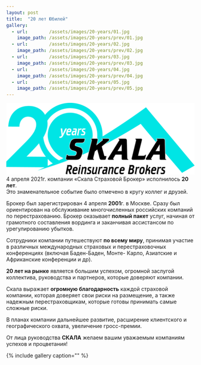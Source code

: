 ```yaml
---
layout: post
title:  "20 лет Юбилей"
gallery:
  - url:        /assets/images/20-years/01.jpg
    image_path: /assets/images/20-years/prev/01.jpg
  - url:        /assets/images/20-years/02.jpg
    image_path: /assets/images/20-years/prev/02.jpg
  - url:        /assets/images/20-years/03.jpg
    image_path: /assets/images/20-years/prev/03.jpg
  - url:        /assets/images/20-years/04.jpg
    image_path: /assets/images/20-years/prev/04.jpg
  - url:        /assets/images/20-years/05.jpg
    image_path: /assets/images/20-years/prev/05.jpg
---
```


![](/assets/images/20-years/Logo_20.jpg)
4 апреля 2021г. компании «Скала Страховой Брокер» исполнилось **20 лет**.  
Это знаменательное событие было отмечено в кругу коллег и друзей.

Брокер был зарегистрирован 4 апреля **2001**г. в Москве.
Сразу был ориентирован на обслуживание многочисленных российских компаний по перестрахованию.
Брокер оказывает **полный пакет** услуг, начиная от грамотного составления вординга и заканчивая ассистансом по урегулированию убытков.

Сотрудники компании путешествуют **по всему миру**, принимая участие в различных
международных страховых и перестраховочных конференциях (включая Баден-Баден, Монте-
Карло, Азиатские и Африканские конференции и др).

**20 лет на рынке** является большим успехом, огромной заслугой коллектива, руководства и партнеров, которые доверяют компании.

Скала выражает **огромную благодарность** каждой страховой компании, которая доверяет свои риски на размещение, а также надежным перестраховщикам, которые готовы принимать самые сложные риски.

В планах компании дальнейшее развитие, расширение клиентского и географического охвата,
увеличение гросс-премии.

От лица руководства **СКАЛА** желаем вашим уважаемым компаниям успехов и процветания!

{% include gallery caption="" %}